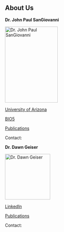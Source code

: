 ## About Us

<div class="one-half first"> <p><b>Dr. John Paul SanGiovanni</b></br>
<p><img src="https://bio5.org/sites/default/files/styles/profile_image/public/JohnPaulSanGiovanni_profile_11857013.jpg?itok=kYcEBFJ3" alt="Dr. John Paul SanGiovanni" title="Dr. John Paul SanGiovanni" width="175" height="250" /></br>
<p><a href="https://nutrition.cals.arizona.edu/person/john-paul-sangiovanni-scd" target="_blank">University of Arizona</a></br>
<p><a href="https://bio5.org/people/john-paul-sangiovanni" target="_blank">BIO5</a></br>
<p><a href="https://scholar.google.com/citations?hl=en&user=sjEmfAUAAAAJ" target="_blank">Publications</a></br>
<p>Contact: <a href="jpsangio@email.arizona.edu"></a></br> </div>
<div class="one-half"> <p><b>Dr. Dawn Geiser</b></br>
<p><img src="https://avatars2.githubusercontent.com/u/16979927?s=460&v=4" alt="Dr. Dawn Geiser" title="Dr. Dawn Geiser" width="150" height="150" /></br>
<p><a href="https://www.linkedin.com/in/dawn-geiser-phd-97272318/" target="_blank">LinkedIn</a></br>
<p><a href="https://www.ncbi.nlm.nih.gov/myncbi/1DYWigGY0WS5p/bibliography/public/" target="_blank">Publications</a></br>
<p>Contact: <a href="dlgeiser@email.arizona.edu"></a></br> </div>
<div class="clearfix"></div>
